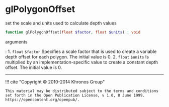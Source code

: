 # glPolygonOffset
set the scale and units used to calculate depth values

```php
function glPolygonOffset(float $factor, float $units) : void
```



arguments

:    1. `float` `$factor` Specifies a scale factor that is used to create a
    variable depth offset for each polygon. The initial value is 0.
    2. `float` `$units` Is multiplied by an implementation-specific value to
    create a constant depth offset. The initial value is 0.



---
     

!!! cite "Copyright © 2010-2014 Khronos Group"

    This material may be distributed subject to the terms and conditions set forth in the Open Publication License, v 1.0, 8 June 1999. https://opencontent.org/openpub/.